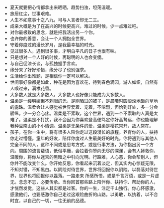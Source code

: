 - 夏天就要把心情都拿出来晒晒，趋势扫浊，坦荡温暖。
- 旅居红尘，世事艰难。
- 人生不如意事十之八九，可与人言者却无二三。
- 成亲大概是为了在高兴的时候更高兴，难过的时候，少一点难过吧。
- 对你最极致的思念，就是把我活出另一个你。
- 也许你的善意，会让一个人拥抱全世界。
- 守着你度过的漫长岁月，是我最幸福的时光。
- 见过很多人，遇到很多事，才明白平凡的日子也很有味。
- 只是想对一个人好的时候，再聪明的人也会变傻。
- 与自己促漆长谈，与孤独握手言欢。
- 缘分来了好好珍惜，缘分尽了也别强求。
- 生活给你出难题，是相信你一定可以解决。
- 世间事好像都是如此，种花是因为喜欢花，待到春色满园，游人如织，自然有人嗅过来，满襟花香。
- 大多数人就是大多数人，大多数人也好像只能成为大多数人。
- 温柔是一缕明媚但不刺眼的光，是刚晒过的被子，是晨曦时圆滚滚地砸向草地的露珠。温柔会让人感觉被世界爱着、宠着，不浓烈，但恰到好处，多一分会骄纵，少一分会心疼。温柔是不索取，这个世界，遇到一个不索取的人真是太难了。温柔是不打扰，我不会因为你喜欢登高便笃定你好高骛远，你也能理解我种豆南山的小小情调。温柔是无条件的爱，温柔是樱花常开，故人常在。
- 孩子，在你一生中，将有很多人陪你走过这段漫长的旅程。养育你的人，扶持你走过懵懂。童年的好友，陪伴你度过人生最美好的时光。你将遇到与其他人完全不同的人，这种不同或是思考方式，或是行事方法，为你指出另一个方向。周围的流言蜚语，低俗平庸，会拉着你堕向无尽的深渊，会有人拯救你，温暖你，将你从迷宫的黑暗之中引向光明。行路难，人心恶，你会帮别人，但你并不能改变什么。你开始反思，你看起来沉着淡定，但其实内心惊疑无限，不知对错，不知黑白。以阴险对待世界，世界将回报你以阴险。以磊落对待世界，世界也将回报你以磊落。一路走来 所感所悟，或是千言万语，或是一片虚无。念念不忘，必要传承。当你回首那些路上陪伴你、扶持你、帮助你的人，才恍然发觉，这些人其实都是过客。你的一生，注定千山独行。你心怀感激，感激他们，也要感激你自己走过这艰险曲折的山路。以勇敢，以执着，以不合时宜，以自己的一切，一往无前的品德。
